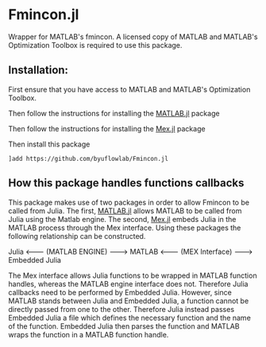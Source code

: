# Fmincon.jl
Wrapper for MATLAB's fmincon.  A licensed copy of MATLAB and MATLAB's Optimization Toolbox is required to use this package.

## Installation:
First ensure that you have access to MATLAB and MATLAB's Optimization Toolbox.

Then follow the instructions for installing the [MATLAB.jl](https://github.com/JuliaInterop/MATLAB.jl) package

Then follow the instructions for installing the [Mex.jl](https://github.com/byuflowlab/Mex.jl) package

Then install this package
```
]add https://github.com/byuflowlab/Fmincon.jl
```

## How this package handles functions callbacks

This package makes use of two packages in order to allow Fmincon to be called from Julia.  The first, [MATLAB.jl](https://github.com/JuliaInterop/MATLAB.jl) allows MATLAB to be called from Julia using the Matlab engine.  The second, [Mex.jl](https://github.com/taylormcd/Mex.jl) embeds Julia in the MATLAB process through the Mex interface. Using these packages the following relationship can be constructed.

Julia <--- (MATLAB ENGINE) ---> MATLAB <--- (MEX Interface) ---> Embedded Julia

The Mex interface allows Julia functions to be wrapped in MATLAB function handles, whereas the MATLAB engine interface does not.  Therefore Julia callbacks need to be performed by Embedded Julia.  However, since MATLAB stands between Julia and Embedded Julia, a function cannot be directly passed from one to the other.  Therefore Julia instead passes Embedded Julia a file which defines the necessary function and the name of the function.  Embedded Julia then parses the function and MATLAB wraps the function in a MATLAB function handle.
